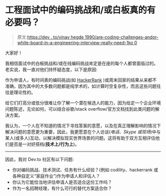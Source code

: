 # 工程面试中的编码挑战和/或白板真的有必要吗？

> 原文:[https://dev . to/vinay hegde 1990/are-coding-challenges-andor-white-board-in-a-engineering-interview-really-need-1ko 0](https://dev.to/vinayhegde1990/are-coding-challenges-andor-white-boarding-in-a-engineering-interviews-really-needed-1ko0)

大家好！

我相信面试中的白板挑战和/或在线编码挑战肯定是在座的每个人都曾面临过的。老实说，我一直对他们持怀疑态度，以下是原因:

作为申请人，有时间表的编码挑战(如 [HackerRank](https://www.hackerrank.com/) )或周末回家的结果从来都不准确，因为其中的大多数问题都是纯学术的，如计算时空复杂性，而且这些问题往往是理论性的。

给它们打高分或低分很难让你了解一个潜在候选人的能力，因为给定一个企业环境问题陈述，无论如何，可以结合谷歌/stack overflow/官方文档找到此类问题的解决方案。

我认为，一个人在不知道的情况下寻找答案的意愿，以及在真正理解影响的情况下解决问题的意愿更为重要，因此，我更愿意在个人访谈(*电话、Skype 或现场*)中与某人(或多人)互动，以解决模拟现实世界场景的问题。这将有助于双方互相评估他们是否是一对好搭档(**技术上/行为上**)。

* * *

因此，我对 Dev.to 社区有以下问题:

*   你对编码挑战、技术测试、任务有什么经验？(例如 codility、hackerrank 或各种自定义“家庭作业”)作为申请人和评估人？
*   你认为它能恰当地评估申请人是否适合这份工作吗？
*   作为一名招聘经理，有什么可行的替代方案适合你？